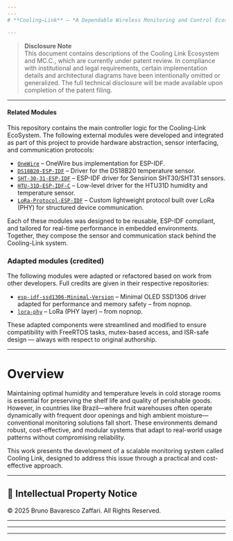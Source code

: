 ```yaml
---
---
# **Cooling–Link** – *A Dependable Wireless Monitoring and Control Ecosystem for Cold Storage Environments*

---
```

> **Disclosure Note**  
>  This document contains descriptions of the Cooling Link Ecosystem and MC.C., which are currently under patent review.  In compliance with institutional and legal requirements, certain implementation details and architectural diagrams have been intentionally omitted or generalized. The full technical disclosure will be made available upon completion of the patent filing.
---

#### Related Modules

This repository contains the main controller logic for the Cooling-Link EcoSystem. The following external modules were developed and integrated as part of this project to provide hardware abstraction, sensor interfacing, and communication protocols: 

* [`OneWire`](https://github.com/bbzaffari/OneWire) – OneWire bus implementation for ESP-IDF.
* [`DS18B20-ESP-IDF`](https://github.com/bbzaffari/DS18B20-ESP-IDF) – Driver for the DS18B20 temperature sensor.
* [`SHT-30-31-ESP-IDF`](https://github.com/bbzaffari/SHT-30-31-ESP-IDF) – ESP-IDF driver for Sensirion SHT30/SHT31 sensors.
* [`HTU-31D-ESP-IDF-C`](https://github.com/bbzaffari/HTU-31D-ESP-IDF-C) – Low-level driver for the HTU31D humidity and temperature sensor.
* [`LoRa-Protocol-ESP-IDF`](https://github.com/bbzaffari/LoRa-Protocol-ESP-IDF) – Custom lightweight protocol built over LoRa (PHY) for structured device communication.

Each of these modules was designed to be reusable, ESP-IDF compliant, and tailored for real-time performance in embedded environments. Together, they compose the sensor and communication stack behind the Cooling-Link system.

### Adapted modules (credited)

The following modules were adapted or refactored based on work from other developers. Full credits are given in their respective repositories:

* [`esp-idf-ssd1306-Minimal-Version`](https://github.com/bbzaffari/esp-idf-ssd1306-Minimal-Version) – Minimal OLED SSD1306 driver adapted for performance and memory safety  – from nopnop.
* [`lora-phy`](https://github.com/bbzaffari/lora-phy) – LoRa (PHY layer) – from nopnop.

These adapted components were streamlined and modified to ensure compatibility with FreeRTOS tasks, mutex-based access, and ISR-safe design — always with respect to original authorship.

---

# Overview


Maintaining optimal humidity and temperature levels in cold storage rooms is essential for preserving the shelf life and quality of perishable goods. However, in countries like Brazil—where fruit warehouses often operate dynamically with frequent door openings and high ambient moisture—conventional monitoring solutions fall short. These environments demand robust, cost-effective, and modular systems that adapt to real-world usage patterns without compromising reliability.

This work presents the development of a scalable monitoring system called Cooling Link, designed to address this issue through a practical and cost-effective approach.

---
## 📜 Intellectual Property Notice

© 2025 Bruno Bavaresco Zaffari. All Rights Reserved.



---
---
---
